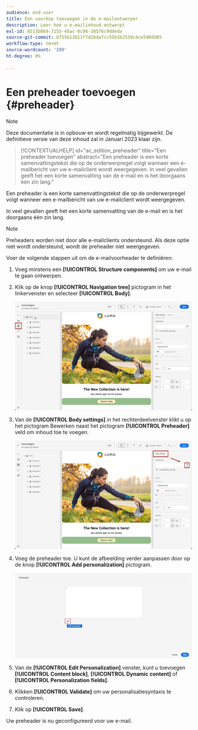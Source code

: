 ```yaml
---
audience: end-user
title: Een voorkop toevoegen in de e-mailontwerper
description: Leer hoe u e-mailinhoud ontwerpt
exl-id: 8513b069-7155-45ac-8c98-38576c9ddeda
source-git-commit: bf55b13011f7d2bdafcc55b1b2539c4ce590dd85
workflow-type: tm+mt
source-wordcount: '209'
ht-degree: 0%

---
```


# Een preheader toevoegen {#preheader}

>[!NOTE]
>
>Deze documentatie is in opbouw en wordt regelmatig bijgewerkt. De definitieve versie van deze inhoud zal in Januari 2023 klaar zijn.

>[!CONTEXTUALHELP]
>id="ac_edition_preheader"
>title="Een preheader toevoegen"
>abstract="Een preheader is een korte samenvattingstekst die op de onderwerpregel volgt wanneer een e-mailbericht van uw e-mailclient wordt weergegeven. In veel gevallen geeft het een korte samenvatting van de e-mail en is het doorgaans één zin lang."

Een preheader is een korte samenvattingstekst die op de onderwerpregel volgt wanneer een e-mailbericht van uw e-mailclient wordt weergegeven.

In veel gevallen geeft het een korte samenvatting van de e-mail en is het doorgaans één zin lang.

>[!NOTE]
>
>Preheaders worden niet door alle e-mailclients ondersteund. Als deze optie niet wordt ondersteund, wordt de preheader niet weergegeven.

Voer de volgende stappen uit om de e-mailvoorheader te definiëren:

1. Voeg minstens een **[!UICONTROL Structure components]** om uw e-mail te gaan ontwerpen.

1. Klik op de knop **[!UICONTROL Navigation tree]** pictogram in het linkervenster en selecteer **[!UICONTROL Body]**.

   ![](assets/preheader_body.png)

1. Van de **[!UICONTROL Body settings]** in het rechterdeelvenster klikt u op het pictogram Bewerken naast het pictogram **[!UICONTROL Preheader]** veld om inhoud toe te voegen.

   ![](assets/preheader_body_settings.png)

1. Voeg de preheader toe. U kunt de afbeelding verder aanpassen door op de knop **[!UICONTROL Add personalization]** pictogram.

   ![](assets/preheader_3.png)

1. Van de **[!UICONTROL Edit Personalization]** venster, kunt u toevoegen **[!UICONTROL Content block]**, **[!UICONTROL Dynamic content]** of **[!UICONTROL Personalization fields]**.

1. Klikken **[!UICONTROL Validate]** om uw personalisatiesyntaxis te controleren.

1. Klik op **[!UICONTROL Save]**.

Uw preheader is nu geconfigureerd voor uw e-mail.

